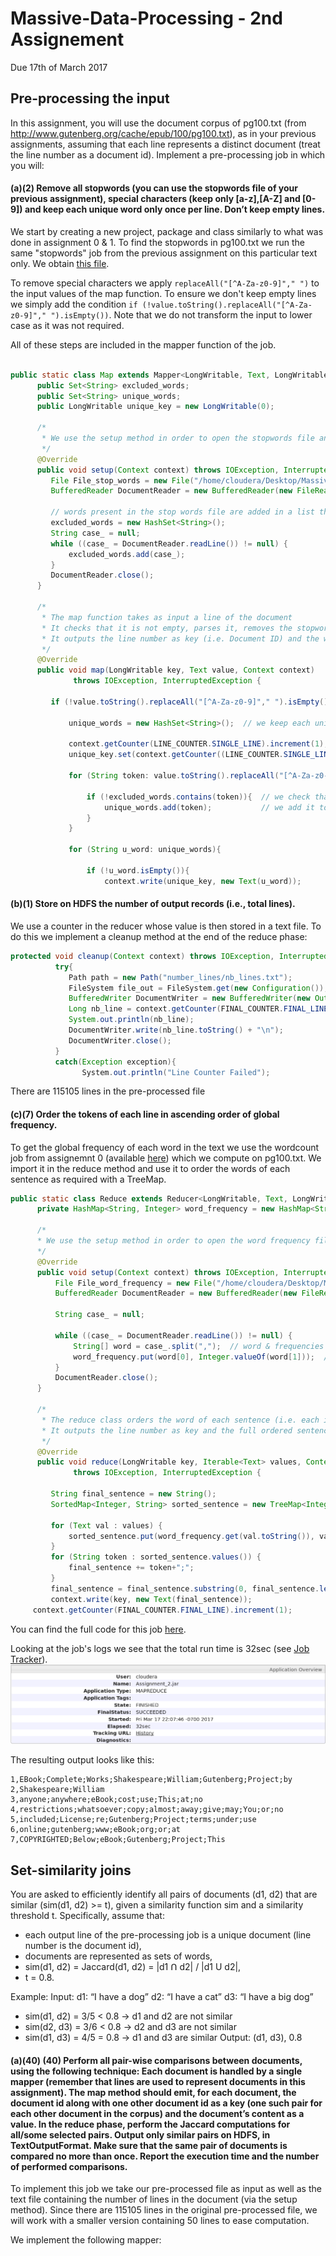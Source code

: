 # Massive-Data-Processing - 2nd Assignement
Due 17th of March 2017

## Pre-processing the input
In this assignment, you will use the document corpus of pg100.txt (from http://www.gutenberg.org/cache/epub/100/pg100.txt), as in your previous assignments, assuming that each line represents a distinct document (treat the line number as a document id). Implement a pre-processing job in which you will:

#### (a)(2) Remove all stopwords (you can use the stopwords file of your previous assignment), special characters (keep only [a-z],[A-Z] and [0-9]) and keep each unique word only once per line. Don’t keep empty lines.

We start by creating a new project, package and class similarly to what was done in assignment 0 & 1.
To find the stopwords in pg100.txt we run the same "stopwords" job from the previous assignment on this particular text only. We obtain [this file](https://github.com/paulvercoustre/Massive-Data-Processing/blob/master/Assignment_2/stopwords/part-r-00000).

To remove special characters we apply `replaceAll("[^A-Za-z0-9]"," ")` to the input values of the map function.
To ensure we don't keep empty lines we simply add the condition `if (!value.toString().replaceAll("[^A-Za-z0-9]"," ").isEmpty())`. Note that we do not transform the input to lower case as it was not required.

All of these steps are included in the mapper function of the job.

```java

public static class Map extends Mapper<LongWritable, Text, LongWritable, Text> {
      public Set<String> excluded_words;
      public Set<String> unique_words;
      public LongWritable unique_key = new LongWritable(0);
      
      /*
       * We use the setup method in order to open the stopwords file and spill its content only once.
       */
      @Override
      public void setup(Context context) throws IOException, InterruptedException {
     	 File File_stop_words = new File("/home/cloudera/Desktop/Massive-Data-Processing/Assignment_2/stop_words.txt");
     	 BufferedReader DocumentReader = new BufferedReader(new FileReader(File_stop_words)); // we use BuffferedReader to read our stop words file.  			 
     	 
     	 // words present in the stop words file are added in a list that cannot contain duplicates
     	 excluded_words = new HashSet<String>(); 
     	 String case_ = null;
     	 while ((case_ = DocumentReader.readLine()) != null) { 
     		 excluded_words.add(case_);     		     	 
     	 }
     	 DocumentReader.close();  
      }
      
      /*
       * The map function takes as input a line of the document
       * It checks that it is not empty, parses it, removes the stopwords and duplicates
       * It outputs the line number as key (i.e. Document ID) and the word as value  
       */
      @Override
      public void map(LongWritable key, Text value, Context context)
              throws IOException, InterruptedException {
    	 
    	 if (!value.toString().replaceAll("[^A-Za-z0-9]"," ").isEmpty()) {  // check it is not an empty line
    		     		 
    		 unique_words = new HashSet<String>();  // we keep each unique word by transforming the sentence in a list with no duplicates
    		 
    		 context.getCounter(LINE_COUNTER.SINGLE_LINE).increment(1);  // since line is not empty we increment our counter
        	 unique_key.set(context.getCounter((LINE_COUNTER.SINGLE_LINE)).getValue());  // we use the line number as the output key: one key = one documentID
    		 
    		 for (String token: value.toString().replaceAll("[^A-Za-z0-9]"," ").split("\\s+")) {
    			 
    			 if (!excluded_words.contains(token)){  // we check that the word is not a stop word
    				 unique_words.add(token);    	    // we add it to a list that cannot contain duplicates			 
    			 }
    		 }
    	 
    		 for (String u_word: unique_words){
    			 
    			 if (!u_word.isEmpty()){
    				 context.write(unique_key, new Text(u_word));
```

#### (b)(1) Store on HDFS the number of output records (i.e., total lines).
We use a counter in the reducer whose value is then stored in a text file. To do this we implement a cleanup method at the end of the reduce phase:
```java
protected void cleanup(Context context) throws IOException, InterruptedException {
    	  try{
    		 Path path = new Path("number_lines/nb_lines.txt");
    		 FileSystem file_out = FileSystem.get(new Configuration());
    		 BufferedWriter DocumentWriter = new BufferedWriter(new OutputStreamWriter(file_out.create(path,true)));
    		 Long nb_line = context.getCounter(FINAL_COUNTER.FINAL_LINE).getValue();
    		 System.out.println(nb_line);
    		 DocumentWriter.write(nb_line.toString() + "\n");
    		 DocumentWriter.close();
    	  }
    	  catch(Exception exception){
	            System.out.println("Line Counter Failed");
```

There are 115105 lines in the pre-processed file

#### (c)(7) Order the tokens of each line in ascending order of global frequency.

To get the global frequency of each word in the text we use the wordcount job from assignemnt 0 (available [here](https://github.com/paulvercoustre/Massive-Data-Processing/blob/master/Assignment_2/src/pre_process/word_frequency.java)) which we compute on pg100.txt.
We import it in the reduce method and use it to order the words of each sentence as required with a TreeMap. 
```java
public static class Reduce extends Reducer<LongWritable, Text, LongWritable, Text> {
	  private HashMap<String, Integer> word_frequency = new HashMap<String,Integer>();  // the words and their frequency is spilled in a dictionary-like data structure
	  
	  /*
	  * We use the setup method in order to open the word frequency file only once and store it in a HashMap.
	  */
	  @Override
	  public void setup(Context context) throws IOException, InterruptedException {
		  File File_word_frequency = new File("/home/cloudera/Desktop/Massive-Data-Processing/Assignment_2/word_frequency.txt");
	      BufferedReader DocumentReader = new BufferedReader(new FileReader(File_word_frequency));	
	       
	      String case_ = null;
	       
	      while ((case_ = DocumentReader.readLine()) != null) {
	    	  String[] word = case_.split(",");  // word & frequencies are comma separated in file 
	    	  word_frequency.put(word[0], Integer.valueOf(word[1]));  // store the word as key and frequency as value
	      }
	   	  DocumentReader.close();	   	  
	  }
	   
	  /*
	   * The reduce class orders the word of each sentence (i.e. each input key) in increasing order of frequency with a TreeMap
	   * It outputs the line number as key and the full ordered sentence as output
	   */ 
      @Override
      public void reduce(LongWritable key, Iterable<Text> values, Context context)
              throws IOException, InterruptedException {
    	 
    	 String final_sentence = new String(); 
    	 SortedMap<Integer, String> sorted_sentence = new TreeMap<Integer, String>();
    	 
         for (Text val : values) {
        	 sorted_sentence.put(word_frequency.get(val.toString()), val.toString());  // (frequency, word) pairs are stored in a "sorted list"         	    
         }
         for (String token : sorted_sentence.values()) {
        	 final_sentence += token+";";        
         }
         final_sentence = final_sentence.substring(0, final_sentence.length()-1);  // get rid of the last semi-colon for next task...
         context.write(key, new Text(final_sentence));
	 context.getCounter(FINAL_COUNTER.FINAL_LINE).increment(1);
```

You can find the full code for this job [here](https://github.com/paulvercoustre/Massive-Data-Processing/blob/master/Assignment_2/src/pre_process/pre_processing.java).

Looking at the job's logs we see that the total run time is 32sec (see [Job Tracker](https://github.com/paulvercoustre/Massive-Data-Processing/blob/master/Assignment_2/img/Screen%20Shot%202017-03-18%20at%2006.09.35.png)).
![Job Tracker](https://github.com/paulvercoustre/Massive-Data-Processing/blob/master/Assignment_2/img/Screen%20Shot%202017-03-18%20at%2006.09.35.png)

The resulting output looks like this:
```
1,EBook;Complete;Works;Shakespeare;William;Gutenberg;Project;by
2,Shakespeare;William
3,anyone;anywhere;eBook;cost;use;This;at;no
4,restrictions;whatsoever;copy;almost;away;give;may;You;or;no
5,included;License;re;Gutenberg;Project;terms;under;use
6,online;gutenberg;www;eBook;org;or;at
7,COPYRIGHTED;Below;eBook;Gutenberg;Project;This
```

## Set-similarity joins

You are asked to efficiently identify all pairs of documents (d1, d2) that are similar (sim(d1, d2) >= t), given a similarity function sim and a similarity threshold t. Specifically, assume that:
- each output line of the pre-processing job is a unique document (line number is the document id),
- documents are represented as sets of words,
- sim(d1, d2) = Jaccard(d1, d2) = |d1 Ո d2| / |d1 U d2|,
- t = 0.8.

Example:
Input: d1: “I have a dog” d2: “I have a cat” d3: “I have a big dog”
- sim(d1, d2) = 3/5 < 0.8 -> d1 and d2 are not similar 
- sim(d2, d3) = 3/6 < 0.8 -> d2 and d3 are not similar 
- sim(d1, d3) = 4/5 = 0.8 -> d1 and d3 are similar
Output: (d1, d3), 0.8

#### (a)(40) (40) Perform all pair-wise comparisons between documents, using the following technique: Each document is handled by a single mapper (remember that lines are used to represent documents in this assignment). The map method should emit, for each document, the document id along with one other document id as a key (one such pair for each other document in the corpus) and the document’s content as a value. In the reduce phase, perform the Jaccard computations for all/some selected pairs. Output only similar pairs on HDFS, in TextOutputFormat. Make sure that the same pair of documents is compared no more than once. Report the execution time and the number of performed comparisons.

To implement this job we take our pre-processed file as input as well as the text file containing the number of lines in the document (via the setup method). Since there are 115105 lines in the original pre-processed file, we will work with a smaller version containing 50 lines to ease computation.

We implement the following mapper:
